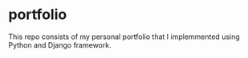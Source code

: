 # portfolio
This repo consists of my personal portfolio that I implemmented using Python and Django framework.
